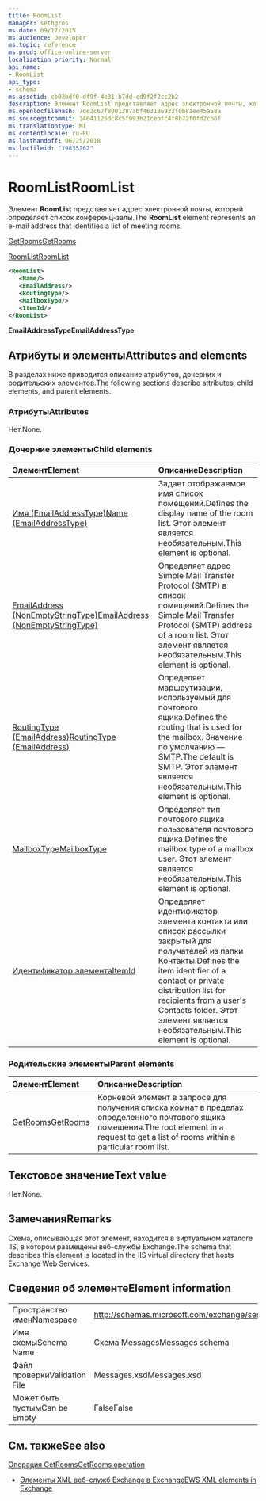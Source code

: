 ```yaml
---
title: RoomList
manager: sethgros
ms.date: 09/17/2015
ms.audience: Developer
ms.topic: reference
ms.prod: office-online-server
localization_priority: Normal
api_name:
- RoomList
api_type:
- schema
ms.assetid: cb02bdf0-df9f-4e31-b7dd-cd9f2f2cc2b2
description: Элемент RoomList представляет адрес электронной почты, который определяет список конференц-залы.
ms.openlocfilehash: 7de2c67f8001387abf463186933f0b81ee45a58a
ms.sourcegitcommit: 34041125dc8c5f993b21cebfc4f8b72f0fd2cb6f
ms.translationtype: MT
ms.contentlocale: ru-RU
ms.lasthandoff: 06/25/2018
ms.locfileid: "19835262"
---
```

# <a name="roomlist"></a><span data-ttu-id="8512a-103">RoomList</span><span class="sxs-lookup"><span data-stu-id="8512a-103">RoomList</span></span>

<span data-ttu-id="8512a-104">Элемент **RoomList** представляет адрес электронной почты, который определяет список конференц-залы.</span><span class="sxs-lookup"><span data-stu-id="8512a-104">The **RoomList** element represents an e-mail address that identifies a list of meeting rooms.</span></span> 
  
[<span data-ttu-id="8512a-105">GetRooms</span><span class="sxs-lookup"><span data-stu-id="8512a-105">GetRooms</span></span>](getrooms.md)
  
[<span data-ttu-id="8512a-106">RoomList</span><span class="sxs-lookup"><span data-stu-id="8512a-106">RoomList</span></span>](roomlist.md)
  
```XML
<RoomList>
   <Name/>
   <EmailAddress/>
   <RoutingType/>
   <MailboxType/>
   <ItemId/>
</RoomList>
```

 <span data-ttu-id="8512a-107">**EmailAddressType**</span><span class="sxs-lookup"><span data-stu-id="8512a-107">**EmailAddressType**</span></span>
## <a name="attributes-and-elements"></a><span data-ttu-id="8512a-108">Атрибуты и элементы</span><span class="sxs-lookup"><span data-stu-id="8512a-108">Attributes and elements</span></span>

<span data-ttu-id="8512a-109">В разделах ниже приводится описание атрибутов, дочерних и родительских элементов.</span><span class="sxs-lookup"><span data-stu-id="8512a-109">The following sections describe attributes, child elements, and parent elements.</span></span>
  
### <a name="attributes"></a><span data-ttu-id="8512a-110">Атрибуты</span><span class="sxs-lookup"><span data-stu-id="8512a-110">Attributes</span></span>

<span data-ttu-id="8512a-111">Нет.</span><span class="sxs-lookup"><span data-stu-id="8512a-111">None.</span></span>
  
### <a name="child-elements"></a><span data-ttu-id="8512a-112">Дочерние элементы</span><span class="sxs-lookup"><span data-stu-id="8512a-112">Child elements</span></span>

|<span data-ttu-id="8512a-113">**Элемент**</span><span class="sxs-lookup"><span data-stu-id="8512a-113">**Element**</span></span>|<span data-ttu-id="8512a-114">**Описание**</span><span class="sxs-lookup"><span data-stu-id="8512a-114">**Description**</span></span>|
|:-----|:-----|
|[<span data-ttu-id="8512a-115">Имя (EmailAddressType)</span><span class="sxs-lookup"><span data-stu-id="8512a-115">Name (EmailAddressType)</span></span>](name-emailaddresstype.md) <br/> |<span data-ttu-id="8512a-116">Задает отображаемое имя список помещений.</span><span class="sxs-lookup"><span data-stu-id="8512a-116">Defines the display name of the room list.</span></span> <span data-ttu-id="8512a-117">Этот элемент является необязательным.</span><span class="sxs-lookup"><span data-stu-id="8512a-117">This element is optional.</span></span>  <br/> |
|[<span data-ttu-id="8512a-118">EmailAddress (NonEmptyStringType)</span><span class="sxs-lookup"><span data-stu-id="8512a-118">EmailAddress (NonEmptyStringType)</span></span>](emailaddress-nonemptystringtype.md) <br/> |<span data-ttu-id="8512a-119">Определяет адрес Simple Mail Transfer Protocol (SMTP) в список помещений.</span><span class="sxs-lookup"><span data-stu-id="8512a-119">Defines the Simple Mail Transfer Protocol (SMTP) address of a room list.</span></span> <span data-ttu-id="8512a-120">Этот элемент является необязательным.</span><span class="sxs-lookup"><span data-stu-id="8512a-120">This element is optional.</span></span>  <br/> |
|[<span data-ttu-id="8512a-121">RoutingType (EmailAddress)</span><span class="sxs-lookup"><span data-stu-id="8512a-121">RoutingType (EmailAddress)</span></span>](routingtype-emailaddress.md) <br/> |<span data-ttu-id="8512a-122">Определяет маршрутизации, используемый для почтового ящика.</span><span class="sxs-lookup"><span data-stu-id="8512a-122">Defines the routing that is used for the mailbox.</span></span> <span data-ttu-id="8512a-123">Значение по умолчанию — SMTP.</span><span class="sxs-lookup"><span data-stu-id="8512a-123">The default is SMTP.</span></span> <span data-ttu-id="8512a-124">Этот элемент является необязательным.</span><span class="sxs-lookup"><span data-stu-id="8512a-124">This element is optional.</span></span>  <br/> |
|[<span data-ttu-id="8512a-125">MailboxType</span><span class="sxs-lookup"><span data-stu-id="8512a-125">MailboxType</span></span>](mailboxtype.md) <br/> |<span data-ttu-id="8512a-126">Определяет тип почтового ящика пользователя почтового ящика.</span><span class="sxs-lookup"><span data-stu-id="8512a-126">Defines the mailbox type of a mailbox user.</span></span> <span data-ttu-id="8512a-127">Этот элемент является необязательным.</span><span class="sxs-lookup"><span data-stu-id="8512a-127">This element is optional.</span></span>  <br/> |
|[<span data-ttu-id="8512a-128">Идентификатор элемента</span><span class="sxs-lookup"><span data-stu-id="8512a-128">ItemId</span></span>](itemid.md) <br/> |<span data-ttu-id="8512a-129">Определяет идентификатор элемента контакта или список рассылки закрытый для получателей из папки Контакты.</span><span class="sxs-lookup"><span data-stu-id="8512a-129">Defines the item identifier of a contact or private distribution list for recipients from a user's Contacts folder.</span></span> <span data-ttu-id="8512a-130">Этот элемент является необязательным.</span><span class="sxs-lookup"><span data-stu-id="8512a-130">This element is optional.</span></span>  <br/> |
   
### <a name="parent-elements"></a><span data-ttu-id="8512a-131">Родительские элементы</span><span class="sxs-lookup"><span data-stu-id="8512a-131">Parent elements</span></span>

|<span data-ttu-id="8512a-132">**Элемент**</span><span class="sxs-lookup"><span data-stu-id="8512a-132">**Element**</span></span>|<span data-ttu-id="8512a-133">**Описание**</span><span class="sxs-lookup"><span data-stu-id="8512a-133">**Description**</span></span>|
|:-----|:-----|
|[<span data-ttu-id="8512a-134">GetRooms</span><span class="sxs-lookup"><span data-stu-id="8512a-134">GetRooms</span></span>](getrooms.md) <br/> |<span data-ttu-id="8512a-135">Корневой элемент в запросе для получения списка комнат в пределах определенного почтового ящика помещения.</span><span class="sxs-lookup"><span data-stu-id="8512a-135">The root element in a request to get a list of rooms within a particular room list.</span></span>  <br/> |
   
## <a name="text-value"></a><span data-ttu-id="8512a-136">Текстовое значение</span><span class="sxs-lookup"><span data-stu-id="8512a-136">Text value</span></span>

<span data-ttu-id="8512a-137">Нет.</span><span class="sxs-lookup"><span data-stu-id="8512a-137">None.</span></span>
  
## <a name="remarks"></a><span data-ttu-id="8512a-138">Замечания</span><span class="sxs-lookup"><span data-stu-id="8512a-138">Remarks</span></span>

<span data-ttu-id="8512a-139">Схема, описывающая этот элемент, находится в виртуальном каталоге IIS, в котором размещены веб-службы Exchange.</span><span class="sxs-lookup"><span data-stu-id="8512a-139">The schema that describes this element is located in the IIS virtual directory that hosts Exchange Web Services.</span></span>
  
## <a name="element-information"></a><span data-ttu-id="8512a-140">Сведения об элементе</span><span class="sxs-lookup"><span data-stu-id="8512a-140">Element information</span></span>

|||
|:-----|:-----|
|<span data-ttu-id="8512a-141">Пространство имен</span><span class="sxs-lookup"><span data-stu-id="8512a-141">Namespace</span></span>  <br/> |http://schemas.microsoft.com/exchange/services/2006/messages  <br/> |
|<span data-ttu-id="8512a-142">Имя схемы</span><span class="sxs-lookup"><span data-stu-id="8512a-142">Schema Name</span></span>  <br/> |<span data-ttu-id="8512a-143">Схема Messages</span><span class="sxs-lookup"><span data-stu-id="8512a-143">Messages schema</span></span>  <br/> |
|<span data-ttu-id="8512a-144">Файл проверки</span><span class="sxs-lookup"><span data-stu-id="8512a-144">Validation File</span></span>  <br/> |<span data-ttu-id="8512a-145">Messages.xsd</span><span class="sxs-lookup"><span data-stu-id="8512a-145">Messages.xsd</span></span>  <br/> |
|<span data-ttu-id="8512a-146">Может быть пустым</span><span class="sxs-lookup"><span data-stu-id="8512a-146">Can be Empty</span></span>  <br/> |<span data-ttu-id="8512a-147">False</span><span class="sxs-lookup"><span data-stu-id="8512a-147">False</span></span>  <br/> |
   
## <a name="see-also"></a><span data-ttu-id="8512a-148">См. также</span><span class="sxs-lookup"><span data-stu-id="8512a-148">See also</span></span>



[<span data-ttu-id="8512a-149">Операция GetRooms</span><span class="sxs-lookup"><span data-stu-id="8512a-149">GetRooms operation</span></span>](getrooms-operation.md)


- [<span data-ttu-id="8512a-150">Элементы XML веб-служб Exchange в Exchange</span><span class="sxs-lookup"><span data-stu-id="8512a-150">EWS XML elements in Exchange</span></span>](ews-xml-elements-in-exchange.md)


